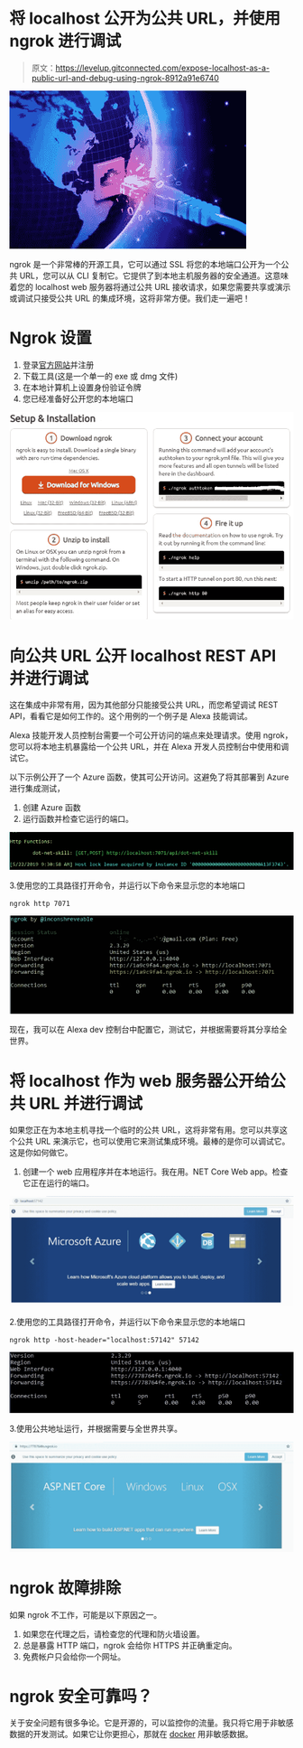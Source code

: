 # 将 localhost 公开为公共 URL，并使用 ngrok 进行调试

> 原文：<https://levelup.gitconnected.com/expose-localhost-as-a-public-url-and-debug-using-ngrok-8912a91e6740>

![](img/016c17c07426eead96286c35f735b3c5.png)

ngrok 是一个非常棒的开源工具，它可以通过 SSL 将您的本地端口公开为一个公共 URL，您可以从 CLI 复制它。它提供了到本地主机服务器的安全通道。这意味着您的 localhost web 服务器将通过公共 URL 接收请求，如果您需要共享或演示或调试只接受公共 URL 的集成环境，这将非常方便。我们走一遍吧！

# Ngrok 设置

1.  登录[官方网站](https://ngrok.com/)并注册
2.  下载工具(这是一个单一的 exe 或 dmg 文件)
3.  在本地计算机上设置身份验证令牌
4.  您已经准备好公开您的本地端口

![](img/fef99c6d20e4c36f0e80950cebe030ed.png)

# 向公共 URL 公开 localhost REST API 并进行调试

这在集成中非常有用，因为其他部分只能接受公共 URL，而您希望调试 REST API，看看它是如何工作的。这个用例的一个例子是 Alexa 技能调试。

Alexa 技能开发人员控制台需要一个可公开访问的端点来处理请求。使用 ngrok，您可以将本地主机暴露给一个公共 URL，并在 Alexa 开发人员控制台中使用和调试它。

以下示例公开了一个 Azure 函数，使其可公开访问。这避免了将其部署到 Azure 进行集成测试，

1.  创建 Azure 函数
2.  运行函数并检查它运行的端口。

![](img/04f042d5641c9ee164a6dc349b74e55f.png)

3.使用您的工具路径打开命令，并运行以下命令来显示您的本地端口

```
ngrok http 7071
```

![](img/41113e6b1bd5b2e5c7b84661d67bc55c.png)

现在，我可以在 Alexa dev 控制台中配置它，测试它，并根据需要将其分享给全世界。

# 将 localhost 作为 web 服务器公开给公共 URL 并进行调试

如果您正在为本地主机寻找一个临时的公共 URL，这将非常有用。您可以共享这个公共 URL 来演示它，也可以使用它来测试集成环境。最棒的是你可以调试它。这是你如何做它。

1.  创建一个 web 应用程序并在本地运行。我在用。NET Core Web app。检查它正在运行的端口。

![](img/1d3d6789361b160ea1d00afe5955e5ca.png)

2.使用您的工具路径打开命令，并运行以下命令来显示您的本地端口

```
ngrok http -host-header="localhost:57142" 57142
```

![](img/6bcea79ba0ee3edf88603f120e6b860b.png)

3.使用公共地址运行，并根据需要与全世界共享。

![](img/fd415e0f60a29f3fb2e2d34c4c66c0d8.png)

# ngrok 故障排除

如果 ngrok 不工作，可能是以下原因之一。

1.  如果您在代理之后，请检查您的代理和防火墙设置。
2.  总是暴露 HTTP 端口，ngrok 会给你 HTTPS 并正确重定向。
3.  免费帐户只会给你一个网址。

# ngrok 安全可靠吗？

关于安全问题有很多争论。它是开源的，可以监控你的流量。我只将它用于非敏感数据的开发测试。如果它让你更担心，那就在 [docker](https://github.com/gtriggiano/ngrok-tunnel) 用非敏感数据。
